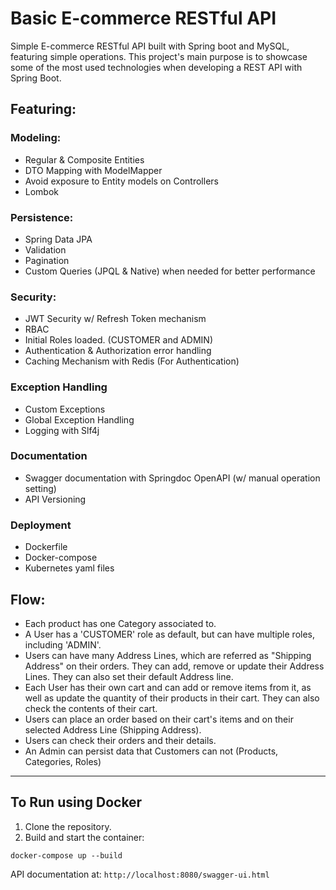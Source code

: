 # Basic E-commerce RESTful API
Simple E-commerce RESTful API built with Spring boot and MySQL, featuring simple operations.
This project's main purpose is to showcase some of the most used technologies when developing a REST API with Spring Boot.

## Featuring:

### Modeling:
* Regular & Composite Entities
* DTO Mapping with ModelMapper
* Avoid exposure to Entity models on Controllers
* Lombok

### Persistence:
* Spring Data JPA
* Validation
* Pagination
* Custom Queries (JPQL & Native) when needed for better performance

### Security:
* JWT Security w/ Refresh Token mechanism
* RBAC
* Initial Roles loaded. (CUSTOMER and ADMIN)
* Authentication & Authorization error handling
* Caching Mechanism with Redis (For Authentication)

### Exception Handling
* Custom Exceptions
* Global Exception Handling
* Logging with Slf4j

### Documentation
* Swagger documentation with Springdoc OpenAPI (w/ manual operation setting)
* API Versioning

### Deployment
* Dockerfile
* Docker-compose
* Kubernetes yaml files

## Flow:
- Each product has one Category associated to.
- A User has a 'CUSTOMER' role as default, but can have multiple roles, including 'ADMIN'.
- Users can have many Address Lines, which are referred as "Shipping Address" on their orders. They can add, remove or update their Address Lines. They can also set their default Address line.
- Each User has their own cart and can add or remove items from it, as well as update the quantity of their products in their cart. They can also check the contents of their cart.
- Users can place an order based on their cart's items and on their selected Address Line (Shipping Address).
- Users can check their orders and their details.
- An Admin can persist data that Customers can not (Products, Categories, Roles)

***


## To Run using Docker
1. Clone the repository.
2. Build and start the container:
```shell
docker-compose up --build
```

API documentation at: `http://localhost:8080/swagger-ui.html`

